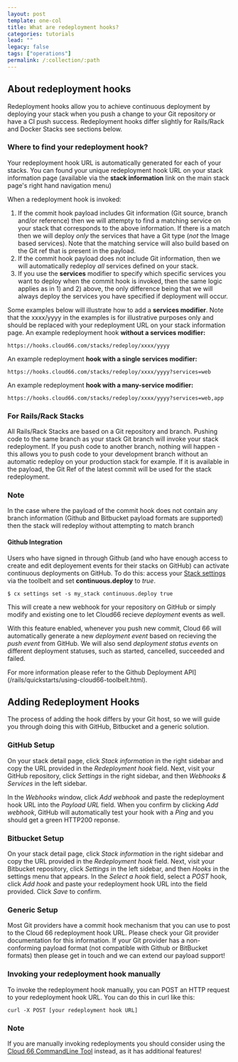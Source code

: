 ```yaml
---
layout: post
template: one-col
title: What are redeployment hooks?
categories: tutorials
lead: ""
legacy: false
tags: ["operations"]
permalink: /:collection/:path
---
```



## About redeployment hooks

Redeployment hooks allow you to achieve continuous deployment by deploying your stack when you push a change to your Git repository or have a CI push success. Redeployment hooks differ slightly for Rails/Rack and Docker Stacks see sections below.



### Where to find your redeployment hook?

Your redeployment hook URL is automatically generated for each of your stacks. You can found your unique redeployment hook URL on your stack information page (available via the **stack information** link on the main stack page's right hand navigation menu)

When a redeployment hook is invoked:

1.    If the commit hook payload includes Git information (Git source, branch and/or reference) then we will attempty to find a matching service on your stack that corresponds to the above information. If there is a match then we will deploy _only_ the services that have a Git type (_not_ the Image based services). Note that the matching service will also build based on the Git ref that is present in the payload.
2.    If the commit hook payload does not include Git information, then we will automatically redeploy _all_ services defined on your stack.
3.    If you use the **services** modifier to specify which specific services you want to deploy when the commit hook is invoked, then the same logic applies as in 1) and 2) above, the only difference being that we will always deploy the services you have specified if deployment will occur.

Some examples below will illustrate how to add a **services modifier**. Note that the xxxx/yyyy in the examples is for illustrative purposes only and should be replaced with your redeployment URL on your stack information page.
An example redeployment hook **without a services modifier:**

```
https://hooks.cloud66.com/stacks/redeploy/xxxx/yyyy
```

An example redeployment **hook with a single services modifier:**

```
https://hooks.cloud66.com/stacks/redeploy/xxxx/yyyy?services=web
```

An example redeployment **hook with a many-service modifier:**

```
https://hooks.cloud66.com/stacks/redeploy/xxxx/yyyy?services=web,app
```


### For Rails/Rack Stacks

All Rails/Rack Stacks are based on a Git repository and branch. Pushing code to the same branch as your stack Git branch will invoke your stack redeployment. If you push code to another branch, nothing will happen - this allows you to push code to your development branch without an automatic redeploy on your production stack for example. If it is available in the payload, the Git Ref of the latest commit will be used for the stack redeployment.

### Note

In the case where the payload of the commit hook does not contain any branch information (Github and Bitbucket payload formats are supported) then the stack will redeploy without attempting to match branch


#### Github Integration

Users who have signed in through Github (and who have enough access to create and edit deployement events for their stacks on GitHub) can activate continuous deployments on GitHub. To do this: access your [Stack settings](/rails/references/shells/toolbelt.html#settings-variables) via the toolbelt
 and set **continuous.deploy** to _true_.

```
$ cx settings set -s my_stack continuous.deploy true
```

This will create a new webhook for your repository on GitHub or simply modify and existing one to let Cloud66 recieve _deployment_ events as well.

With this feature enabled, whenever you push new commit, Cloud 66 will automatically generate a new _deployment event_ based on recieving the _push event_ from GitHub. We will also send _deployment status events_ on different deployment statuses, such as started, cancelled, succeeded and failed.

For more information please refer to the 
Github Deployment API](/rails/quickstarts/using-cloud66-toolbelt.html).


## Adding Redeployment Hooks

The process of adding the hook differs by your Git host, so we will guide you through doing this with GitHub, Bitbucket and a generic solution.


### GitHub Setup

On your stack detail page, click _Stack information_ in the right sidebar and copy the URL provided in the _Redeployment hook_ field. Next, visit your GitHub repository, click _Settings_ in the right sidebar, and then _Webhooks & Services_ in the left sidebar.

In the _Webhooks_ window, click _Add webhook_ and paste the redeployment hook URL into the _Payload URL_ field. When you confirm by clicking _Add webhook_, GitHub will automatically test your hook with a _Ping_ and you should get a green HTTP200 reponse.


### Bitbucket Setup

On your stack detail page, click _Stack information_ in the right sidebar and copy the URL provided in the _Redeployment hook_ field. Next, visit your Bitbucket repository, click _Settings_ in the left sidebar, and then _Hooks_ in the settings menu that appears. In the _Select a hook_ field, select a _POST_ hook, click _Add hook_ and paste your redeployment hook URL into the field provided. Click _Save_ to confirm.


### Generic Setup

Most Git providers have a commit hook mechanism that you can use to post to the Cloud 66 redeployment hook URL. Please check your Git provider documentation for this information. If your Git provider has a non-conforming payload format (not compatible with Github or BitBucket formats) then please get in touch and we can extend our payload support!


### Invoking your redeployment hook manually

To invoke the redeployment hook manually, you can POST an HTTP request to your redeployment hook URL. You can do this in curl like this:

```
curl -X POST [your redeployment hook URL]
```





### Note

If you are manually invoking redeployments you should consider using the [Cloud 66 CommandLine Tool](/rails/references/shells/toolbelt.html#redeploy-your-stack) instead, as it has additional features!
